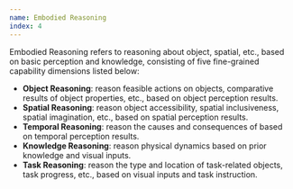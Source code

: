 ```yaml
---
name: Embodied Reasoning
index: 4
---
```


Embodied Reasoning refers to reasoning about object, spatial, etc., based on basic perception and knowledge, consisting of five fine-grained capability dimensions listed below:

- **Object Reasoning**: reason feasible actions on objects, comparative results of object properties, etc., based on object perception results.
- **Spatial Reasoning**: reason object accessibility, spatial inclusiveness, spatial imagination, etc., based on spatial perception results.
- **Temporal Reasoning**: reason the causes and consequences of based on temporal perception results.
- **Knowledge Reasoning**: reason physical dynamics based on prior knowledge and visual inputs.
- **Task Reasoning**: reason the type and location of task-related objects, task progress, etc., based on visual inputs and task instruction.
